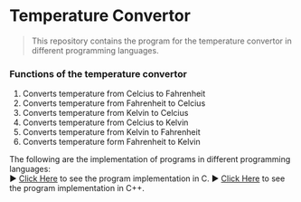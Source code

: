# Temperature Convertor
>This repository contains the program for the temperature convertor in different programming languages.

### Functions of the temperature convertor
1. Converts temperature from Celcius to Fahrenheit
2. Converts temperature from Fahrenheit to Celcius
3. Converts temperature from Kelvin to Celcius
4. Converts temperature from Celcius to Kelvin
5. Converts temperature from Kelvin to Fahrenheit
6. Converts temperature form Fahrenheit to Kelvin

The following are the implementation of programs in different programming languages: <br>
▶ [Click Here](/Temperature%20Convertor%20Using%20C%20Language/temperatureConvertor.c) to see the program implementation in C.
▶ [Click Here](/Temerature%20Convertor%20using%20C++/temperatureConvertor.cpp) to see the program implementation in C++.
